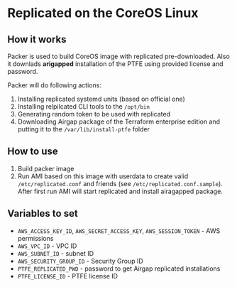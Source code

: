 # Replicated on the CoreOS Linux

## How it works

Packer is used to build CoreOS image with replicated pre-downloaded. Also it downlads **arigapped** installation of the PTFE using provided license and password.

Packer will do following actions:

1. Installing replicated systemd units (based on official one)
1. Installing relpilcated CLI tools to the `/opt/bin`
1. Generating random token to be used with replicated
1. Downloading Airgap package of the Terraform enterprise edition and putting
it to the `/var/lib/install-ptfe` folder

## How to use

1. Build packer image
2. Run AMI based on this image with userdata to create  valid `/etc/replicated.conf` and friends
(see `/etc/replicated.conf.sample`). After first run AMI will start replicated and install airagapped package.

## Variables to set

- `AWS_ACCESS_KEY_ID`, `AWS_SECRET_ACCESS_KEY`, `AWS_SESSION_TOKEN` - AWS permissions
- `AWS_VPC_ID` - VPC ID
- `AWS_SUBNET_ID` - subnet ID
- `AWS_SECURITY_GROUP_ID` - Security Group ID
- `PTFE_REPLICATED_PWD` - password to get Airgap replicated installations
- `PTFE_LICENSE_ID` - PTFE license ID
